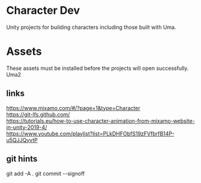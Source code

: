 # Character Dev
Unity projects for building characters including those built with Uma.

# Assets
These assets must be installed before the projects will open successfully.  
Uma2

## links
https://www.mixamo.com/#/?page=1&type=Character  
https://git-lfs.github.com/  
https://tutorials.eu/how-to-use-character-animation-from-mixamo-website-in-unity-2019-4/  
https://www.youtube.com/playlist?list=PLkDHFObfS19zFVfbrfB14P-u5QJJQyvtP  


## git hints
git add -A .
git commit --signoff

